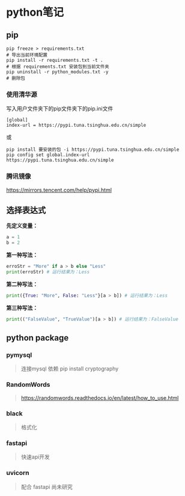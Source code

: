 # python笔记
## pip
```shell
pip freeze > requirements.txt
# 导出当前环境配置
pip install -r requirements.txt -t .
# 根据 requirements.txt 安装包到当前文件夹
pip uninstall -r python_modules.txt -y
# 删除包
```

### 使用清华源

写入用户文件夹下的pip文件夹下的pip.ini文件
```
[global]
index-url = https://pypi.tuna.tsinghua.edu.cn/simple
```

或
```
pip install 要安装的包 -i https://pypi.tuna.tsinghua.edu.cn/simple
pip config set global.index-url https://pypi.tuna.tsinghua.edu.cn/simple
```

### 腾讯镜像
https://mirrors.tencent.com/help/pypi.html

## 选择表达式

**先定义变量：**

```Python
a = 1
b = 2
```

**第一种写法：**

```Python
erroStr = "More" if a > b else "Less"
print(erroStr) # 运行结果为：Less
```

**第二种写法：**

```Python
print({True: "More", False: "Less"}[a > b]) # 运行结果为：Less
```

**第三种写法：**

```Python
print(("FalseValue", "TrueValue")[a > b]) # 运行结果为：FalseValue
```

## python package

### pymysql
> 连接mysql
> 依赖 pip install cryptography

### RandomWords
> https://randomwords.readthedocs.io/en/latest/how_to_use.html

### black
> 格式化

### fastapi
> 快速api开发

### uvicorn
> 配合 fastapi 尚未研究